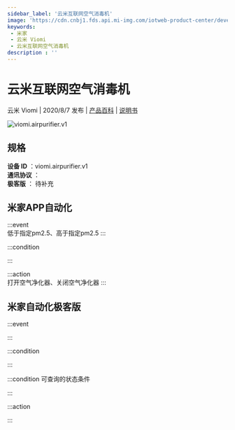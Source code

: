 ```yaml
---
sidebar_label: '云米互联网空气消毒机'
image: 'https://cdn.cnbj1.fds.api.mi-img.com/iotweb-product-center/developer_15901356246602fDzg6Qf.png?GalaxyAccessKeyId=AKVGLQWBOVIRQ3XLEW&Expires=9223372036854775807&Signature=444bgUVihTeRZ2d0C4lB05gqz+Q='
keywords: 
 - 米家
 - 云米 Viomi
 - 云米互联网空气消毒机
description : ''
---
```

# 云米互联网空气消毒机

云米 Viomi | 2020/8/7 发布 | [产品百科](https://home.mi.com/webapp/content/baike/product/index.html?model=viomi.airpurifier.v1/) | [说明书](https://home.mi.com/views/introduction.html?model=viomi.airpurifier.v1&region=cn)

![viomi.airpurifier.v1](https://cdn.cnbj1.fds.api.mi-img.com/iotweb-product-center/developer_15901356246602fDzg6Qf.png?GalaxyAccessKeyId=AKVGLQWBOVIRQ3XLEW&Expires=9223372036854775807&Signature=444bgUVihTeRZ2d0C4lB05gqz+Q=)

## 规格  
> 
**设备 ID** ：viomi.airpurifier.v1  
**通讯协议** ：  
**极客版**  ： 待补充 


## 米家APP自动化  

:::event  
低于指定pm2.5、高于指定pm2.5
:::

:::condition  

:::

:::action   
打开空气净化器、关闭空气净化器
:::

## 米家自动化极客版  

:::event  

:::

:::condition  

:::

:::condition 可查询的状态条件  

:::

:::action  

:::

        

